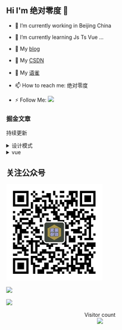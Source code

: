 ## Hi I'm 绝对零度 👋



- 🔭 I’m currently working in Beijing China
- 🌱 I’m currently learning Js Ts Vue ...

- 💬 My [blog](https://github.com/kfhechenglong/blog)
- 💬 My [CSDN](https://blog.csdn.net/cheng521521)
- 💬 My [语雀](https://www.yuque.com/jueduilingdu-ih3ty)
- 📫 How to reach me: 绝对零度
- ⚡ Follow Me: [![](https://img.shields.io/github/followers/kfhechenglong?label=follow%20me&style=social)](https://github.com/kfhechenglong/)

### 掘金文章
  持续更新
<details style="cursor: pointer;">
  <summary>设计模式</summary>
  <div style="width: 98%; margin: 0 auto">
  <ul>
    <li><a href="https://juejin.cn/post/7042608777136177188">单例模式</a></li>
    <li><a href="https://juejin.cn/post/7043732587667259428">策略模式</a></li>
  </ul>
  </div>
</details>

<details style="cursor: pointer;">
  <summary>vue</summary>
  <div style="width: 98%; margin: 0 auto">
  <ul>
    <li><a href="https://juejin.cn/post/7042607094628876318">vue3.0+tsx+slot</a></li>
    <li><a href="https://juejin.cn/post/7047687367376764936">vue3.0+antd实现table内容超出自动tooltip </a></li>
  </ul>
  </div>
</details>

## 关注公众号

![公众号二维码](https://github.com/kfhechenglong/blog/blob/master/docs/imgs/%E5%85%AC%E4%BC%97%E5%8F%B7%E4%BA%8C%E7%BB%B4%E7%A0%81.jpg)

![](https://github-readme-stats.vercel.app/api?username=kfhechenglong&show_icons=true&theme=radical)

![](https://activity-graph.herokuapp.com/graph?username=kfhechenglong&theme=redical)
<p align="center">
  Visitor count<br>
  <img src="https://profile-counter.glitch.me/kfhechenglong/count.svg" />
</p>
